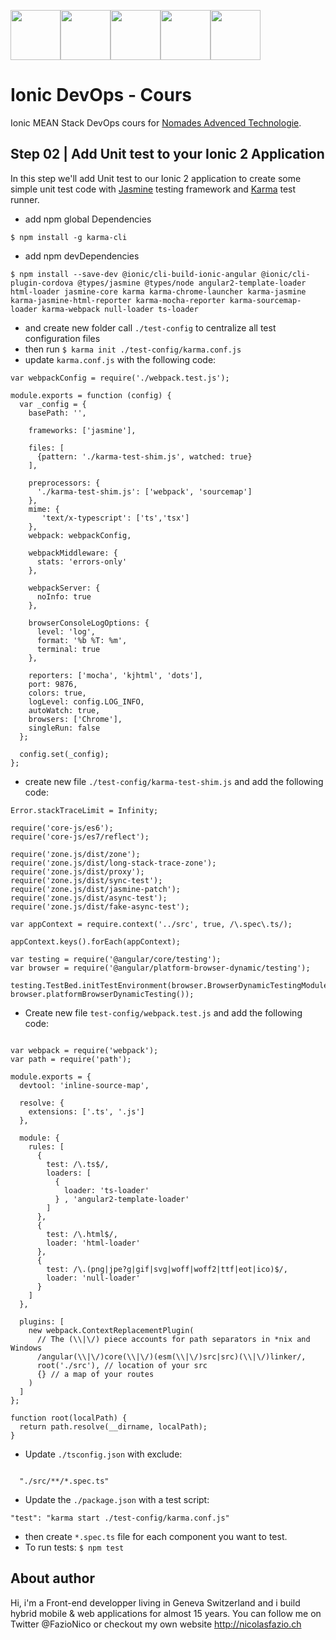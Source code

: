<!--
@Author: Nicolas Fazio <webmaster-fazio>
@Date:   09-04-2017
@Email:  contact@nicolasfazio.ch
@Last modified by:   webmaster-fazio
@Last modified time: 14-07-2017
-->

<img src="http://cloudoki.com/images/frameworks/ionic.png" width="80"><img src="https://live.zoomdata.com/zoomdata/service/connection/types/icon/MONGO_MONGO?v=$%7Btimestamp%7D" width="80"><img src="http://apps.octoconsulting.com/images/expressIcon.png" width="80"><img src="https://material.angularjs.org/latest/img/icons/angular-logo.svg" width="80"><img src="http://code.runnable.com/images/provider-icons/icon-node.js.svg" width="80">

# Ionic DevOps - Cours
Ionic MEAN Stack DevOps cours for [Nomades Advenced Technologie](http://nomades.ch).

## Step 02 | Add Unit test to your Ionic 2 Application
In this step we'll add Unit test to our Ionic 2 application to create some simple unit test code with [Jasmine](https://jasmine.github.io/) testing framework and [Karma](https://karma-runner.github.io/1.0/index.html) test runner.

- add npm global Dependencies

```
$ npm install -g karma-cli
```

- add npm devDependencies

```
$ npm install --save-dev @ionic/cli-build-ionic-angular @ionic/cli-plugin-cordova @types/jasmine @types/node angular2-template-loader html-loader jasmine-core karma karma-chrome-launcher karma-jasmine karma-jasmine-html-reporter karma-mocha-reporter karma-sourcemap-loader karma-webpack null-loader ts-loader
```

- and create new folder call `./test-config` to centralize all test configuration files
- then run `$ karma init ./test-config/karma.conf.js`
- update `karma.conf.js` with the following code:

```
var webpackConfig = require('./webpack.test.js');

module.exports = function (config) {
  var _config = {
    basePath: '',

    frameworks: ['jasmine'],

    files: [
      {pattern: './karma-test-shim.js', watched: true}
    ],

    preprocessors: {
      './karma-test-shim.js': ['webpack', 'sourcemap']
    },
    mime: {
       'text/x-typescript': ['ts','tsx']
    },
    webpack: webpackConfig,

    webpackMiddleware: {
      stats: 'errors-only'
    },

    webpackServer: {
      noInfo: true
    },

    browserConsoleLogOptions: {
      level: 'log',
      format: '%b %T: %m',
      terminal: true
    },

    reporters: ['mocha', 'kjhtml', 'dots'],
    port: 9876,
    colors: true,
    logLevel: config.LOG_INFO,
    autoWatch: true,
    browsers: ['Chrome'],
    singleRun: false
  };

  config.set(_config);
};
```

- create new file `./test-config/karma-test-shim.js` and add the following code:

```
Error.stackTraceLimit = Infinity;

require('core-js/es6');
require('core-js/es7/reflect');

require('zone.js/dist/zone');
require('zone.js/dist/long-stack-trace-zone');
require('zone.js/dist/proxy');
require('zone.js/dist/sync-test');
require('zone.js/dist/jasmine-patch');
require('zone.js/dist/async-test');
require('zone.js/dist/fake-async-test');

var appContext = require.context('../src', true, /\.spec\.ts/);

appContext.keys().forEach(appContext);

var testing = require('@angular/core/testing');
var browser = require('@angular/platform-browser-dynamic/testing');

testing.TestBed.initTestEnvironment(browser.BrowserDynamicTestingModule, browser.platformBrowserDynamicTesting());

```

- Create new file `test-config/webpack.test.js` and add the following code:

```

var webpack = require('webpack');
var path = require('path');

module.exports = {
  devtool: 'inline-source-map',

  resolve: {
    extensions: ['.ts', '.js']
  },

  module: {
    rules: [
      {
        test: /\.ts$/,
        loaders: [
          {
            loader: 'ts-loader'
          } , 'angular2-template-loader'
        ]
      },
      {
        test: /\.html$/,
        loader: 'html-loader'
      },
      {
        test: /\.(png|jpe?g|gif|svg|woff|woff2|ttf|eot|ico)$/,
        loader: 'null-loader'
      }
    ]
  },

  plugins: [
    new webpack.ContextReplacementPlugin(
      // The (\\|\/) piece accounts for path separators in *nix and Windows
      /angular(\\|\/)core(\\|\/)(esm(\\|\/)src|src)(\\|\/)linker/,
      root('./src'), // location of your src
      {} // a map of your routes
    )
  ]
};

function root(localPath) {
  return path.resolve(__dirname, localPath);
}
```
- Update `./tsconfig.json` with exclude:

```

  "./src/**/*.spec.ts"

```

- Update the `./package.json` with a test script:

```
"test": "karma start ./test-config/karma.conf.js"
```

- then create `*.spec.ts` file for each component you want to test.
- To run tests: `$ npm test`



## About author
Hi, i'm a Front-end developper living in Geneva Switzerland and i build hybrid mobile & web applications for almost 15 years. You can follow me on Twitter @FazioNico or checkout my own website http://nicolasfazio.ch
